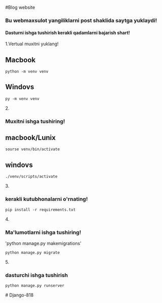 #Blog website

<h3>Bu webmaxsulot yangiliklarni post shaklida saytga yuklaydi!</h3>
<h4>Dasturni ishga tushirish kerakli qadamlarni bajarish shart!</h4>

1.Vertual muxitni yuklang!

<h2>Macbook</h2> 
  
  `python -m venv venv`

<h2>Windovs</h2> 
  
  `py -m venv venv`

2.<h3>Muxitni ishga tushiring!

<h2>macbook/Lunix</h2>
  
  `sourse venv/bin/activate`
  
<h2>windovs</h2>
  
  `./venv/scripts/activate`

3.<h3>kerakli kutubhonalarni o'rnating!</h3>

`pip install -r requirements.txt`

4.<h3>Ma'lumotlarni ishga tushiring!</h3>

'python manage.py makemigrations'

`python manage.py migrate`

5.<h3>dasturchi ishga tushirish</h3>

`python manage.py runserver`

#   D j a n g o - 8 1 8 
 
 
